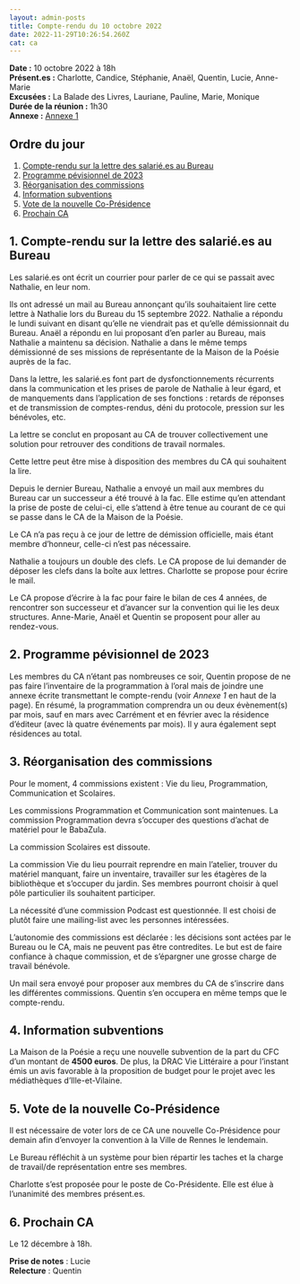 ```yaml
---
layout: admin-posts
title: Compte-rendu du 10 octobre 2022
date: 2022-11-29T10:26:54.260Z
cat: ca
---
```

**Date :** 10 octobre 2022 à 18h  
**Présent.es :** Charlotte, Candice, Stéphanie, Anaël, Quentin, Lucie, Anne-Marie  
**Excusées :** La Balade des Livres, Lauriane, Pauline, Marie, Monique  
**Durée de la réunion :** 1h30  
**Annexe :** [Annexe 1](/commissions/assets/prog-prev-2023.pdf)

Ordre du jour
-------------

1.  [Compte-rendu sur la lettre des salarié.es au Bureau](#un)
2.  [Programme pévisionnel de 2023](#deux)
3.  [Réorganisation des commissions](#trois)
4.  [Information subventions](#quatre)
5.  [Vote de la nouvelle Co-Présidence](#cinq)
6.  [Prochain CA](#rdv)

1\. Compte-rendu sur la lettre des salarié.es au Bureau
-------------------------------------------------------

Les salarié.es ont écrit un courrier pour parler de ce qui se passait avec Nathalie, en leur nom.

Ils ont adressé un mail au Bureau annonçant qu’ils souhaitaient lire cette lettre à Nathalie lors du Bureau du 15 septembre 2022. Nathalie a répondu le lundi suivant en disant qu’elle ne viendrait pas et qu’elle démissionnait du Bureau. Anaël a répondu en lui proposant d’en parler au Bureau, mais Nathalie a maintenu sa décision. Nathalie a dans le même temps démissionné de ses missions de représentante de la Maison de la Poésie auprès de la fac.

Dans la lettre, les salarié.es font part de dysfonctionnements récurrents dans la communication et les prises de parole de Nathalie à leur égard, et de manquements dans l’application de ses fonctions : retards de réponses et de transmission de comptes-rendus, déni du protocole, pression sur les bénévoles, etc.

La lettre se conclut en proposant au CA de trouver collectivement une solution pour retrouver des conditions de travail normales.

Cette lettre peut être mise à disposition des membres du CA qui souhaitent la lire.

Depuis le dernier Bureau, Nathalie a envoyé un mail aux membres du Bureau car un successeur a été trouvé à la fac. Elle estime qu’en attendant la prise de poste de celui-ci, elle s’attend à être tenue au courant de ce qui se passe dans le CA de la Maison de la Poésie.

Le CA n’a pas reçu à ce jour de lettre de démission officielle, mais étant membre d’honneur, celle-ci n’est pas nécessaire.

Nathalie a toujours un double des clefs. Le CA propose de lui demander de déposer les clefs dans la boîte aux lettres. Charlotte se propose pour écrire le mail.

Le CA propose d’écrire à la fac pour faire le bilan de ces 4 années, de rencontrer son successeur et d’avancer sur la convention qui lie les deux structures. Anne-Marie, Anaël et Quentin se proposent pour aller au rendez-vous.

2\. Programme pévisionnel de 2023
---------------------------------

Les membres du CA n’étant pas nombreuses ce soir, Quentin propose de ne pas faire l’inventaire de la programmation à l’oral mais de joindre une annexe écrite transmettant le compte-rendu (voir _Annexe 1_ en haut de la page). En résumé, la programmation comprendra un ou deux évènement(s) par mois, sauf en mars avec Carrément et en février avec la résidence d’éditeur (avec là quatre événements par mois). Il y aura également sept résidences au total.

3\. Réorganisation des commissions
----------------------------------

Pour le moment, 4 commissions existent : Vie du lieu, Programmation, Communication et Scolaires.

Les commissions Programmation et Communication sont maintenues. La commission Programmation devra s’occuper des questions d’achat de matériel pour le BabaZula.

La commission Scolaires est dissoute.

La commission Vie du lieu pourrait reprendre en main l’atelier, trouver du matériel manquant, faire un inventaire, travailler sur les étagères de la bibliothèque et s’occuper du jardin. Ses membres pourront choisir à quel pôle particulier ils souhaitent participer.

La nécessité d’une commission Podcast est questionnée. Il est choisi de plutôt faire une mailing-list avec les personnes intéressées.

L’autonomie des commissions est déclarée : les décisions sont actées par le Bureau ou le CA, mais ne peuvent pas être contredites. Le but est de faire confiance à chaque commission, et de s’épargner une grosse charge de travail bénévole.

Un mail sera envoyé pour proposer aux membres du CA de s’inscrire dans les différentes commissions. Quentin s’en occupera en même temps que le compte-rendu.

4\. Information subventions
---------------------------

La Maison de la Poésie a reçu une nouvelle subvention de la part du CFC d’un montant de **4500 euros**. De plus, la DRAC Vie Littéraire a pour l’instant émis un avis favorable à la proposition de budget pour le projet avec les médiathèques d’Ille-et-Vilaine.

5\. Vote de la nouvelle Co-Présidence
-------------------------------------

Il est nécessaire de voter lors de ce CA une nouvelle Co-Présidence pour demain afin d’envoyer la convention à la Ville de Rennes le lendemain.

Le Bureau réfléchit à un système pour bien répartir les taches et la charge de travail/de représentation entre ses membres.

Charlotte s’est proposée pour le poste de Co-Présidente. Elle est élue à l’unanimité des membres présent.es.

6\. Prochain CA
---------------

Le 12 décembre à 18h.

**Prise de notes** : Lucie  
**Relecture** : Quentin